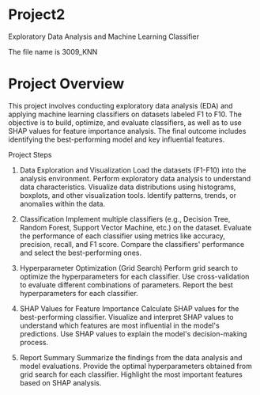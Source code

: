 # Project2
 Exploratory Data Analysis and Machine Learning Classifier

 The file name is 3009_KNN
# Project Overview
This project involves conducting exploratory data analysis (EDA) and applying machine learning classifiers on datasets labeled F1 to F10. The objective is to build, optimize, and evaluate classifiers, as well as to use SHAP values for feature importance analysis. The final outcome includes identifying the best-performing model and key influential features.

Project Steps
1. Data Exploration and Visualization
Load the datasets (F1-F10) into the analysis environment.
Perform exploratory data analysis to understand data characteristics.
Visualize data distributions using histograms, boxplots, and other visualization tools.
Identify patterns, trends, or anomalies within the data.

3. Classification
Implement multiple classifiers (e.g., Decision Tree, Random Forest, Support Vector Machine, etc.) on the dataset.
Evaluate the performance of each classifier using metrics like accuracy, precision, recall, and F1 score.
Compare the classifiers' performance and select the best-performing ones.
4. Hyperparameter Optimization (Grid Search)
Perform grid search to optimize the hyperparameters for each classifier.
Use cross-validation to evaluate different combinations of parameters.
Report the best hyperparameters for each classifier.
5. SHAP Values for Feature Importance
Calculate SHAP values for the best-performing classifier.
Visualize and interpret SHAP values to understand which features are most influential in the model's predictions.
Use SHAP values to explain the model's decision-making process.
6. Report Summary
Summarize the findings from the data analysis and model evaluations.
Provide the optimal hyperparameters obtained from grid search for each classifier.
Highlight the most important features based on SHAP analysis.
